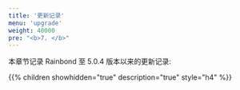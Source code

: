 ```yaml
---
title: '更新记录'
menu: 'upgrade'
weight: 40000
pre: "<b>7. </b>"
---
```


本章节记录 Rainbond 至 5.0.4 版本以来的更新记录:

{{% children showhidden="true" description="true" style="h4"  %}}

